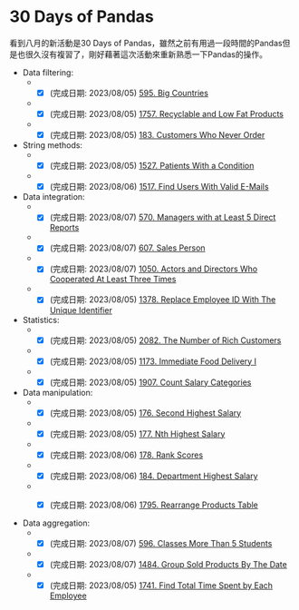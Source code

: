 # 30 Days of Pandas
看到八月的新活動是30 Days of Pandas，雖然之前有用過一段時間的Pandas但是也很久沒有複習了，剛好藉著這次活動來重新熟悉一下Pandas的操作。  
  
* Data filtering:  
  * -[x] (完成日期: 2023/08/05) <a href="595/Big_Countries.ipynb">595. Big Countries </a> 
  * -[x] (完成日期: 2023/08/05) <a href="1757/Recyclable_and_Low_Fat_Products.ipynb">1757. Recyclable and Low Fat Products </a> 
  * -[x] (完成日期: 2023/08/05) <a href="183/Customers_Who_Never_Order.ipynb">183. Customers Who Never Order </a> 

* String methods:
  * -[x] (完成日期: 2023/08/05) <a href="1527/Patients_With_a_Condition.ipynb">1527. Patients With a Condition </a> 
  * -[x] (完成日期: 2023/08/06) <a href="1517/Find_Users_With_Valid_E-Mails.ipynb">1517. Find Users With Valid E-Mails </a> 

* Data integration:  
  * -[x] (完成日期: 2023/08/07) <a href="570/Managers_with_at_Least_5_Direct_Reports.ipynb">570. Managers with at Least 5 Direct Reports </a> 
  * -[x] (完成日期: 2023/08/07) <a href="607/Sales_Person.ipynb">607. Sales Person </a> 
  * -[x] (完成日期: 2023/08/07) <a href="607/Actors_and_Directors_Who_Cooperated_At_Least_Three_Times.ipynb">1050. Actors and Directors Who Cooperated At Least Three Times </a> 
  * -[x] (完成日期: 2023/08/05) <a href="1378/Replace_Employee_ID_With_The_Unique_Identifier.ipynb">1378. Replace Employee ID With The Unique Identifier </a> 
  
* Statistics:  
  * -[x] (完成日期: 2023/08/05) <a href="2082/The_Number_of_Rich_Customers.ipynb">2082. The Number of Rich Customers </a> 
  * -[x] (完成日期: 2023/08/05) <a href="1173/Immediate_Food_Delivery_I.ipynb">1173. Immediate Food Delivery I </a> 
  * -[x] (完成日期: 2023/08/05) <a href="1907/Count_Salary_Categories.ipynb">1907. Count Salary Categories </a> 

* Data manipulation:  
  * -[x] (完成日期: 2023/08/05) <a href="176/Second_Highest_Salary.ipynb">176. Second Highest Salary </a> 
  * -[x] (完成日期: 2023/08/05) <a href="177/Nth_Highest_Salary.ipynb">177. Nth Highest Salary </a> 
  * -[x] (完成日期: 2023/08/06) <a href="178/Rank_Scores.ipynb">178. Rank Scores </a> 
  * -[x] (完成日期: 2023/08/06) <a href="184/Department_Highest_Salary.ipynb">184. Department Highest Salary </a> 
  * -[x] (完成日期: 2023/08/06) <a href="1795/Rearrange_Products_Table.ipynb">1795. Rearrange Products Table </a> 


* Data aggregation:  
  * -[x] (完成日期: 2023/08/07) <a href="596/Classes_More_Than_5_Students.ipynb">596. Classes More Than 5 Students </a> 
  * -[x] (完成日期: 2023/08/07) <a href="1484/Group_Sold_Products_By_The_Date.ipynb">1484. Group Sold Products By The Date </a> 
  * -[x] (完成日期: 2023/08/05) <a href="1741/Find_Total_Time_Spent_by_Each_Employee.ipynb">1741. Find Total Time Spent by Each Employee </a> 
